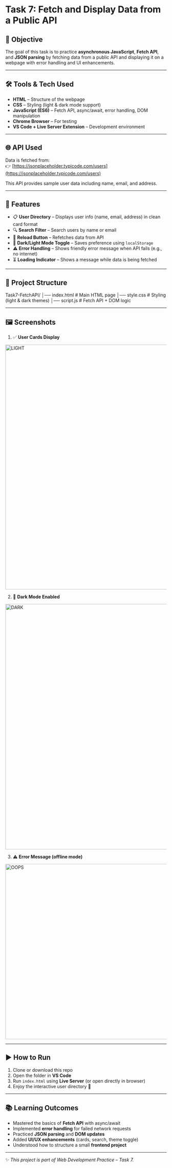 # Task 7: Fetch and Display Data from a Public API

## 📌 Objective
The goal of this task is to practice **asynchronous JavaScript**, **Fetch API**, and **JSON parsing** by fetching data from a public API and displaying it on a webpage with error handling and UI enhancements.

---

## 🛠️ Tools & Tech Used
- **HTML** – Structure of the webpage  
- **CSS** – Styling (light & dark mode support)  
- **JavaScript (ES6)** – Fetch API, async/await, error handling, DOM manipulation  
- **Chrome Browser** – For testing  
- **VS Code + Live Server Extension** – Development environment  

---

## 🌐 API Used
Data is fetched from:  
👉 [https://jsonplaceholder.typicode.com/users](https://jsonplaceholder.typicode.com/users)

This API provides sample user data including name, email, and address.

---

## 🚀 Features
- 📋 **User Directory** – Displays user info (name, email, address) in clean card format  
- 🔍 **Search Filter** – Search users by name or email  
- 🔄 **Reload Button** – Refetches data from API  
- 🌙 **Dark/Light Mode Toggle** – Saves preference using `localStorage`  
- ⚠️ **Error Handling** – Shows friendly error message when API fails (e.g., no internet)  
- ⏳ **Loading Indicator** – Shows a message while data is being fetched  

---
## 📂 Project Structure

Task7-FetchAPI/
│── index.html # Main HTML page
│── style.css # Styling (light & dark themes)
│── script.js # Fetch API + DOM logic

---

## 🖼️ Screenshots
1. ✅ **User Cards Display**
<img width="1919" height="761" alt="LIGHT" src="https://github.com/user-attachments/assets/a43a274d-2ad0-4827-a379-92a4fe0a5924" />

2. 🌙 **Dark Mode Enabled**
<img width="1919" height="763" alt="DARK" src="https://github.com/user-attachments/assets/71936e73-9c96-40a1-a4c5-e8d084d5bbb9" />
 
3. ⚠️ **Error Message (offline mode)**  
<img width="1919" height="545" alt="OOPS" src="https://github.com/user-attachments/assets/4da4fc19-5be7-4a69-b2e4-0e8647ad939c" />

---

## ▶️ How to Run
1. Clone or download this repo  
2. Open the folder in **VS Code**  
3. Run `index.html` using **Live Server** (or open directly in browser)  
4. Enjoy the interactive user directory 🎉  

---

## 📚 Learning Outcomes
- Mastered the basics of **Fetch API** with async/await  
- Implemented **error handling** for failed network requests  
- Practiced **JSON parsing** and **DOM updates**  
- Added **UI/UX enhancements** (cards, search, theme toggle)  
- Understood how to structure a small **frontend project**  

---

✨ *This project is part of Web Development Practice – Task 7.*
